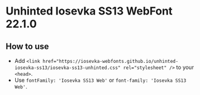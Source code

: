 # Unhinted Iosevka SS13 WebFont 22.1.0

## How to use

- Add `<link href="https://iosevka-webfonts.github.io/unhinted-iosevka-ss13/iosevka-ss13-unhinted.css" rel="stylesheet" />` to your `<head>`.
- Use `fontFamily: 'Iosevka SS13 Web'` or `font-family: 'Iosevka SS13 Web'`.
